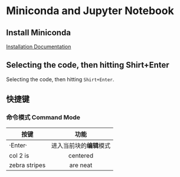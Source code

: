 # Miniconda and Jupyter Notebook

## Install Miniconda
[Installation Documentation](http://docs.continuum.io/anaconda/install/)

## Selecting the code, then hitting Shirt+Enter
Selecting the code, then hitting `Shirt+Enter`.

## 快捷键
### 命令模式 Command Mode

|           按键|功能           |
| ------------- |:-------------:|
|        ·Enter·|进入当前块的**编辑**模式|
| col 2 is      | centered      |
| zebra stripes | are neat      |
